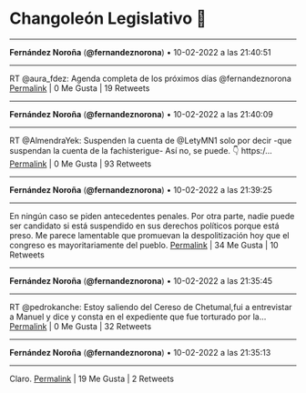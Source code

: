 # Changoleón Legislativo 🙈
*****
**Fernández Noroña** (**@fernandeznorona**) • 10-02-2022 a las 21:40:51
*****
RT @aura_fdez: Agenda completa de los próximos días @fernandeznorona
[Permalink](https://twitter.com/fernandeznorona/status/1492010724239028244) | 0 Me Gusta | 19 Retweets
*****
**Fernández Noroña** (**@fernandeznorona**) • 10-02-2022 a las 21:40:09
*****
RT @AlmendraYek: Suspenden la cuenta de @LetyMN1  solo por decir  -que suspendan la cuenta de la fachisterigue-
Así no, se puede.
👇 https:/…
[Permalink](https://twitter.com/fernandeznorona/status/1492010546341818395) | 0 Me Gusta | 93 Retweets
*****
**Fernández Noroña** (**@fernandeznorona**) • 10-02-2022 a las 21:39:25
*****
En ningún caso se piden antecedentes penales. Por otra parte, nadie puede ser candidato si está suspendido en sus derechos políticos porque está preso. Me parece lamentable que promuevan la despolitización hoy que el congreso es mayoritariamente del pueblo.
[Permalink](https://twitter.com/fernandeznorona/status/1492010363897982981) | 34 Me Gusta | 10 Retweets
*****
**Fernández Noroña** (**@fernandeznorona**) • 10-02-2022 a las 21:35:45
*****
RT @pedrokanche: Estoy saliendo del Cereso de Chetumal,fui a entrevistar a Manuel y dice y consta en el expediente que fue torturado por la…
[Permalink](https://twitter.com/fernandeznorona/status/1492009442690412547) | 0 Me Gusta | 32 Retweets
*****
**Fernández Noroña** (**@fernandeznorona**) • 10-02-2022 a las 21:35:13
*****
Claro.
[Permalink](https://twitter.com/fernandeznorona/status/1492009308279746585) | 19 Me Gusta | 2 Retweets